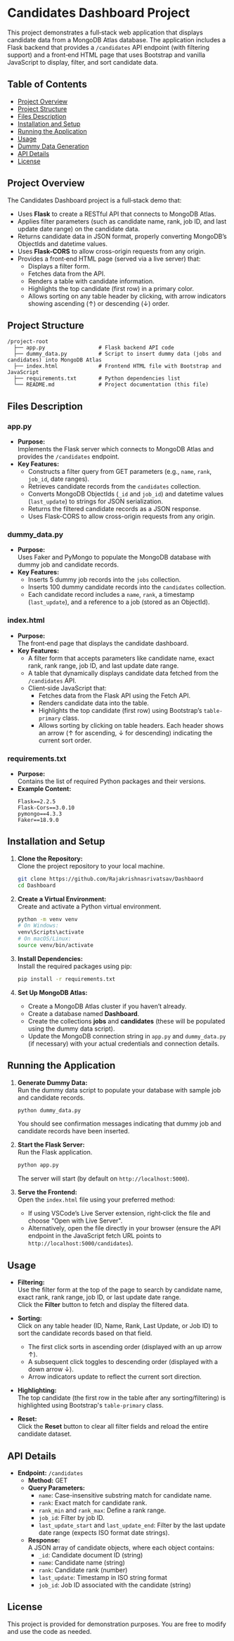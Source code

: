 
# Candidates Dashboard Project

This project demonstrates a full‑stack web application that displays candidate data from a MongoDB Atlas database. The application includes a Flask backend that provides a `/candidates` API endpoint (with filtering support) and a front‑end HTML page that uses Bootstrap and vanilla JavaScript to display, filter, and sort candidate data.

## Table of Contents

- [Project Overview](#project-overview)
- [Project Structure](#project-structure)
- [Files Description](#files-description)
- [Installation and Setup](#installation-and-setup)
- [Running the Application](#running-the-application)
- [Usage](#usage)
- [Dummy Data Generation](#dummy-data-generation)
- [API Details](#api-details)
- [License](#license)

## Project Overview

The Candidates Dashboard project is a full‑stack demo that:
- Uses **Flask** to create a RESTful API that connects to MongoDB Atlas.
- Applies filter parameters (such as candidate name, rank, job ID, and last update date range) on the candidate data.
- Returns candidate data in JSON format, properly converting MongoDB’s ObjectIds and datetime values.
- Uses **Flask-CORS** to allow cross-origin requests from any origin.
- Provides a front‑end HTML page (served via a live server) that:
  - Displays a filter form.
  - Fetches data from the API.
  - Renders a table with candidate information.
  - Highlights the top candidate (first row) in a primary color.
  - Allows sorting on any table header by clicking, with arrow indicators showing ascending (↑) or descending (↓) order.

## Project Structure

```
/project-root
  ├── app.py                 # Flask backend API code
  ├── dummy_data.py          # Script to insert dummy data (jobs and candidates) into MongoDB Atlas
  ├── index.html             # Frontend HTML file with Bootstrap and JavaScript
  ├── requirements.txt       # Python dependencies list
  └── README.md              # Project documentation (this file)
```

## Files Description

### app.py
- **Purpose:**  
  Implements the Flask server which connects to MongoDB Atlas and provides the `/candidates` endpoint.
- **Key Features:**
  - Constructs a filter query from GET parameters (e.g., `name`, `rank`, `job_id`, date ranges).
  - Retrieves candidate records from the `candidates` collection.
  - Converts MongoDB ObjectIds (`_id` and `job_id`) and datetime values (`last_update`) to strings for JSON serialization.
  - Returns the filtered candidate records as a JSON response.
  - Uses Flask-CORS to allow cross-origin requests from any origin.

### dummy_data.py
- **Purpose:**  
  Uses Faker and PyMongo to populate the MongoDB database with dummy job and candidate records.
- **Key Features:**
  - Inserts 5 dummy job records into the `jobs` collection.
  - Inserts 100 dummy candidate records into the `candidates` collection.
  - Each candidate record includes a `name`, `rank`, a timestamp (`last_update`), and a reference to a job (stored as an ObjectId).

### index.html
- **Purpose:**  
  The front‑end page that displays the candidate dashboard.
- **Key Features:**
  - A filter form that accepts parameters like candidate name, exact rank, rank range, job ID, and last update date range.
  - A table that dynamically displays candidate data fetched from the `/candidates` API.
  - Client‑side JavaScript that:
    - Fetches data from the Flask API using the Fetch API.
    - Renders candidate data into the table.
    - Highlights the top candidate (first row) using Bootstrap’s `table-primary` class.
    - Allows sorting by clicking on table headers. Each header shows an arrow (↑ for ascending, ↓ for descending) indicating the current sort order.

### requirements.txt
- **Purpose:**  
  Contains the list of required Python packages and their versions.
- **Example Content:**
  ```
  Flask==2.2.5
  Flask-Cors==3.0.10
  pymongo==4.3.3
  Faker==18.9.0
  ```

## Installation and Setup

1. **Clone the Repository:**  
   Clone the project repository to your local machine.
   ```bash
   git clone https://github.com/Rajakrishnasrivatsav/Dashbaord
   cd Dashboard
   ```

2. **Create a Virtual Environment:**  
   Create and activate a Python virtual environment.
   ```bash
   python -m venv venv
   # On Windows:
   venv\Scripts\activate
   # On macOS/Linux:
   source venv/bin/activate
   ```

3. **Install Dependencies:**  
   Install the required packages using pip:
   ```bash
   pip install -r requirements.txt
   ```

4. **Set Up MongoDB Atlas:**  
   - Create a MongoDB Atlas cluster if you haven’t already.
   - Create a database named **Dashboard**.
   - Create the collections **jobs** and **candidates** (these will be populated using the dummy data script).
   - Update the MongoDB connection string in `app.py` and `dummy_data.py` (if necessary) with your actual credentials and connection details.

## Running the Application

1. **Generate Dummy Data:**  
   Run the dummy data script to populate your database with sample job and candidate records.
   ```bash
   python dummy_data.py
   ```
   You should see confirmation messages indicating that dummy job and candidate records have been inserted.

2. **Start the Flask Server:**  
   Run the Flask application.
   ```bash
   python app.py
   ```
   The server will start (by default on `http://localhost:5000`).

3. **Serve the Frontend:**  
   Open the `index.html` file using your preferred method:
   - If using VSCode’s Live Server extension, right‑click the file and choose "Open with Live Server".
   - Alternatively, open the file directly in your browser (ensure the API endpoint in the JavaScript fetch URL points to `http://localhost:5000/candidates`).

## Usage

- **Filtering:**  
  Use the filter form at the top of the page to search by candidate name, exact rank, rank range, job ID, or last update date range.  
  Click the **Filter** button to fetch and display the filtered data.

- **Sorting:**  
  Click on any table header (ID, Name, Rank, Last Update, or Job ID) to sort the candidate records based on that field.
  - The first click sorts in ascending order (displayed with an up arrow ↑).
  - A subsequent click toggles to descending order (displayed with a down arrow ↓).
  - Arrow indicators update to reflect the current sort direction.

- **Highlighting:**  
  The top candidate (the first row in the table after any sorting/filtering) is highlighted using Bootstrap's `table-primary` class.

- **Reset:**  
  Click the **Reset** button to clear all filter fields and reload the entire candidate dataset.

## API Details

- **Endpoint:** `/candidates`  
  - **Method:** GET  
  - **Query Parameters:**
    - `name`: Case-insensitive substring match for candidate name.
    - `rank`: Exact match for candidate rank.
    - `rank_min` and `rank_max`: Define a rank range.
    - `job_id`: Filter by job ID.
    - `last_update_start` and `last_update_end`: Filter by the last update date range (expects ISO format date strings).
  - **Response:**  
    A JSON array of candidate objects, where each object contains:
    - `_id`: Candidate document ID (string)
    - `name`: Candidate name (string)
    - `rank`: Candidate rank (number)
    - `last_update`: Timestamp in ISO string format
    - `job_id`: Job ID associated with the candidate (string)

## License

This project is provided for demonstration purposes. You are free to modify and use the code as needed.
